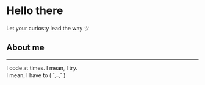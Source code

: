# Hello there

Let your curiosty lead the way ツ

## About me
----
I code at times.
I mean, I try.   
I mean, I have to ( ˘︹˘ )

